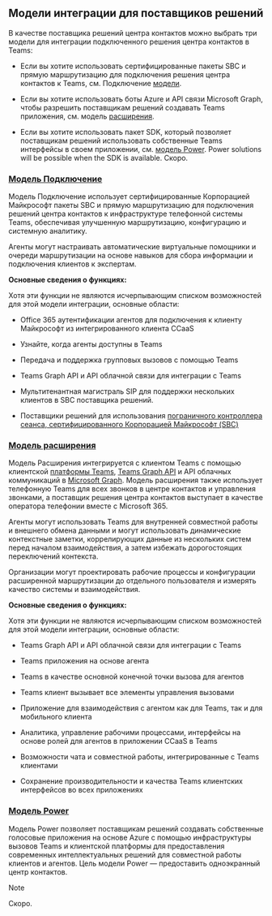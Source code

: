 ## <a name="integration-models-for-solution-providers"></a>Модели интеграции для поставщиков решений

<a name="steps"></a>

В качестве поставщика решений центра контактов можно выбрать три модели для интеграции подключенного решения центра контактов в Teams:

- Если вы хотите использовать сертифицированные пакеты SBC и прямую маршрутизацию для подключения решения центра контактов к Teams, см. Подключение [модели](?tabs=connect#steps).

- Если вы хотите использовать боты Azure и API связи Microsoft Graph, чтобы разрешить поставщикам решений создавать Teams приложения, см. модель [расширения](?tabs=extend#steps).

- Если вы хотите использовать пакет SDK, который позволяет поставщикам решений использовать собственные Teams интерфейсы в своем приложении, см. [модель Power](?tabs=power#steps). Power solutions will be possible when the SDK is available. Скоро.

### <a name="the-connect-model"></a>[**Модель Подключение**](#tab/connect)

Модель Подключение использует сертифицированные Корпорацией Майкрософт пакеты SBC и прямую маршрутизацию для подключения решений центра контактов к инфраструктуре телефонной системы Teams, обеспечивая улучшенную маршрутизацию, конфигурацию и системную аналитику.

Агенты могут настраивать автоматические виртуальные помощники и очереди маршрутизации на основе навыков для сбора информации и подключения клиентов к экспертам.

**Основные сведения о функциях:**

Хотя эти функции не являются исчерпывающим списком возможностей для этой модели интеграции, основные области:

- Office 365 аутентификации агентов для подключения к клиенту Майкрософт из интегрированного клиента CCaaS

- Узнайте, когда агенты доступны в Teams

- Передача и поддержка групповых  вызовов с помощью Teams

- Teams Graph API и API облачной связи для интеграции с Teams

- Мультитенантная магистраль SIP для поддержки нескольких клиентов в SBC поставщика решений.

- Поставщики решений для использования [<span class="underline">пограничного контроллера сеанса, сертифицированного Корпорацией Майкрософт (SBC)</span>](../direct-routing-border-controllers.md)

### <a name="the-extend-model"></a>[**Модель расширения**](#tab/extend)

Модель Расширения интегрируется с клиентом Teams с помощью клиентской [платформы Teams](/microsoftteams/platform/overview), [Teams Graph API](/graph/api/resources/teams-api-overview) и API облачных коммуникаций в [Microsoft Graph](/graph/api/resources/communications-api-overview). Модель расширения также использует телефонную Teams для всех звонков в центре контактов и управления звонками, а поставщик решения центра контактов выступает в качестве оператора телефонии вместе с Microsoft 365.

Агенты могут использовать Teams для внутренней совместной работы и внешнего обмена данными и могут использовать динамические контекстные заметки, коррелирующих данные из нескольких систем перед началом взаимодействия, а затем избежать дорогостоящих переключений контекста.

Организации могут проектировать рабочие процессы и конфигурации расширенной маршрутизации до отдельного пользователя и измерять качество системы и взаимодействия.

**Основные сведения о функциях:**

Хотя эти функции не являются исчерпывающим списком возможностей для этой модели интеграции, основные области:

- Teams Graph API и API облачной связи для интеграции с Teams

- Teams приложения на основе агента

- Teams в качестве основной конечной точки вызова для агентов

- Teams клиент вызывает все элементы управления вызовами

- Приложение для взаимодействия с агентом как для Teams, так и для мобильного клиента

- Аналитика, управление рабочими процессами, интерфейсы на основе ролей для агентов в приложении CCaaS в Teams

- Возможности чата и совместной работы, интегрированные с Teams клиентами

- Сохранение производительности и качества Teams клиентских интерфейсов во всех приложениях

### <a name="the-power-model"></a>[**Модель Power**](#tab/power)

Модель Power позволяет поставщикам решений создавать собственные голосовые приложения на основе Azure с помощью инфраструктуры вызовов Teams и клиентской платформы для предоставления современных интеллектуальных решений для совместной работы клиентов и агентов. Цель модели Power — предоставить одноэкранный центр контактов.


> [!NOTE]
> Скоро.
